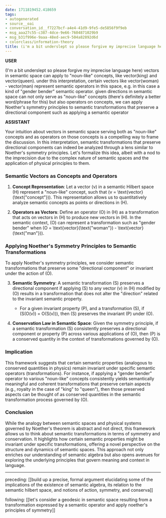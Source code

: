 ```yaml
---
date: 1711819452.418659
tags:
- autogenerated
- source__oai
- conversation_id__f7227bcf-a4e4-41d9-9fe5-de5856f9f9eb
- msg_aaa27c55-c387-4dce-9e66-7604871029b9
- msg_b31f996e-9aaa-48ed-aec9-504a82892d6d
- colorclass/information-theory
title: (i'm a bit underslept so please forgive my imprecise language here)
---
```


**USER**

(I'm a bit underslept so please forgive my imprecise language here)
vectors in semantic space can apply to "noun-like" concepts, like vector(king) and vector(queen). under this interpretation, certain vectors like vector(woman) - vector(man) represent semantic operators in this space, e.g. in this case a kind of "gender bender" semantic operator. given directions in semantic space can not only serve as "noun-like" concepts (there's definitely a better word/phrase for this) but also operators on concepts, we can apply Noether's symmetry principles to semantic transformations that preserve a directional component such as applying a semantic operator


**ASSISTANT**

Your intuition about vectors in semantic space serving both as "noun-like" concepts and as operators on those concepts is a compelling way to frame the discussion. In this interpretation, semantic transformations that preserve directional components can indeed be analyzed through a lens similar to Noether's symmetry principles. Let's formalize this idea, albeit with a nod to the imprecision due to the complex nature of semantic spaces and the application of physical principles to them.

### Semantic Vectors as Concepts and Operators

1. **Concept Representation**: Let a vector \(v\) in a semantic Hilbert space \(H\) represent a "noun-like" concept, such that \(v = \text{vector}(\text{"concept"})\). This representation allows us to quantitatively analyze semantic concepts as points or directions in \(H\).

2. **Operators as Vectors**: Define an operator \(O\) in \(H\) as a transformation that acts on vectors in \(H\) to produce new vectors in \(H\). In the semantic context, \(O\) can represent a transformation such as "gender bender" when \(O = \text{vector}(\text{"woman"}) - \text{vector}(\text{"man"})\).

### Applying Noether's Symmetry Principles to Semantic Transformations

To apply Noether's symmetry principles, we consider semantic transformations that preserve some "directional component" or invariant under the action of \(O\).

3. **Semantic Symmetry**: A semantic transformation \(S\) preserves a directional component if applying \(S\) to any vector \(v\) in \(H\) modified by \(O\) results in a transformation that does not alter the "direction" related to the invariant semantic property.

   - For a given invariant property \(P\), and a transformation \(S\), if \(S(O(v)) = O(S(v))\), then \(S\) preserves the invariant \(P\) under \(O\).

4. **Conservation Law in Semantic Space**: Given the symmetry principle, if a semantic transformation \(S\) consistently preserves a directional component or property \(P\) across various applications of \(O\), then \(P\) is a conserved quantity in the context of transformations governed by \(O\).

### Implication

This framework suggests that certain semantic properties (analogous to conserved quantities in physics) remain invariant under specific semantic operators (transformations). For instance, if applying a "gender bender" operator to various "noun-like" concepts consistently yields semantically meaningful and coherent transformations that preserve certain aspects (e.g., royalty in the case of "king" to "queen"), then those preserved aspects can be thought of as conserved quantities in the semantic transformation process governed by \(O\).

### Conclusion

While the analogy between semantic spaces and physical systems governed by Noether's theorem is abstract and not direct, this framework allows us to think about semantic transformations in terms of symmetry and conservation. It highlights how certain semantic properties might be invariant under specific transformations, offering a novel perspective on the structure and dynamics of semantic spaces. This approach not only enriches our understanding of semantic algebra but also opens avenues for exploring the underlying principles that govern meaning and context in language.


---

preceding: [[build up a precise, formal argument elucidating some of the implications of the existence of semantic algebra, its relation to the semantic hilbert space, and notions of action, symmetry, and conserva]]  


following: [[let's consider a geodesic in semantic space resulting from a transformation expressed by a semantic operator and apply noether's principles of symmetry]]